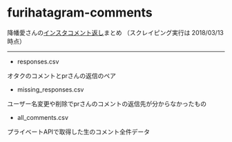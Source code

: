 # furihatagram-comments
降幡愛さんの[インスタコメント返し](https://www.instagram.com/p/Bekm4W0A-Az/)まとめ
（スクレイピング実行は 2018/03/13 時点）

---

- responses.csv

オタクのコメントとprさんの返信のペア

- missing_responses.csv

ユーザー名変更や削除でprさんのコメントの返信先が分からなかったもの

- all_comments.csv

プライベートAPIで取得した生のコメント全件データ

